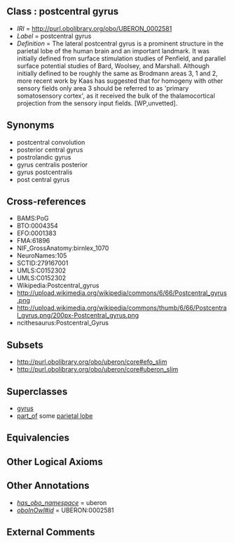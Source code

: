 
## Class : postcentral gyrus

 * *IRI* = http://purl.obolibrary.org/obo/UBERON_0002581
 * *Label* = postcentral gyrus
 * *Definition* = The lateral postcentral gyrus is a prominent structure in the parietal lobe of the human brain and an important landmark. It was initially defined from surface stimulation studies of Penfield, and parallel surface potential studies of Bard, Woolsey, and Marshall. Although initially defined to be roughly the same as Brodmann areas 3, 1 and 2, more recent work by Kaas has suggested that for homogeny with other sensory fields only area 3 should be referred to as 'primary somatosensory cortex', as it received the bulk of the thalamocortical projection from the sensory input fields. [WP,unvetted].

## Synonyms

 * postcentral convolution
 * posterior central gyrus
 * postrolandic gyrus
 * gyrus centralis posterior
 * gyrus postcentralis
 * post central gyrus

## Cross-references

 * BAMS:PoG
 * BTO:0004354
 * EFO:0001383
 * FMA:61896
 * NIF_GrossAnatomy:birnlex_1070
 * NeuroNames:105
 * SCTID:279167001
 * UMLS:C0152302
 * UMLS:C0152302
 * Wikipedia:Postcentral_gyrus
 * http://upload.wikimedia.org/wikipedia/commons/6/66/Postcentral_gyrus.png
 * http://upload.wikimedia.org/wikipedia/commons/thumb/6/66/Postcentral_gyrus.png/200px-Postcentral_gyrus.png
 * ncithesaurus:Postcentral_Gyrus

## Subsets

 * http://purl.obolibrary.org/obo/uberon/core#efo_slim
 * http://purl.obolibrary.org/obo/uberon/core#uberon_slim

## Superclasses

 * [gyrus](../../UBERON/00/UBERON_0000200.md)
 * [part_of](../../BFO/50/BFO_0000050.md) some [parietal lobe](../../UBERON/72/UBERON_0001872.md)

## Equivalencies


## Other Logical Axioms


## Other Annotations

 * *[has_obo_namespace](../../ce/oboInOwl#hasOBONamespace.md)* = uberon
 * *[oboInOwl#id](../../id/oboInOwl#id.md)* = UBERON:0002581

## External Comments

